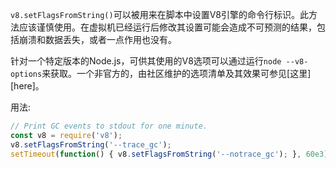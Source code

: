 <!-- YAML
added: v1.0.0
-->

`v8.setFlagsFromString()`可以被用来在脚本中设置V8引擎的命令行标识。此方法应该谨慎使用。在虚拟机已经运行后修改其设置可能会造成不可预测的结果，包括崩溃和数据丢失，或者一点作用也没有。

针对一个特定版本的Node.js，可供其使用的V8选项可以通过运行`node --v8-options`来获取。一个非官方的，由社区维护的选项清单及其效果可参见[这里][here]。

用法:

```js
// Print GC events to stdout for one minute.
const v8 = require('v8');
v8.setFlagsFromString('--trace_gc');
setTimeout(function() { v8.setFlagsFromString('--notrace_gc'); }, 60e3);
```

